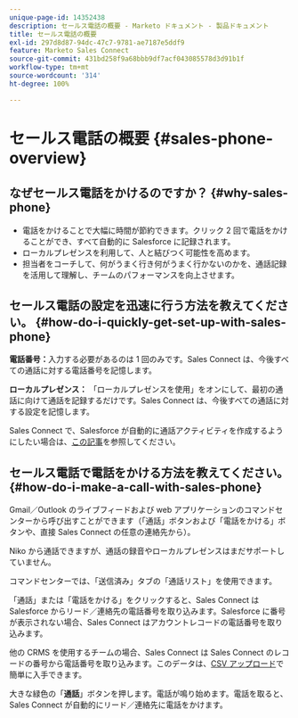 ```yaml
---
unique-page-id: 14352438
description: セールス電話の概要 - Marketo ドキュメント - 製品ドキュメント
title: セールス電話の概要
exl-id: 297d8d87-94dc-47c7-9781-ae7187e5ddf9
feature: Marketo Sales Connect
source-git-commit: 431bd258f9a68bbb9df7acf043085578d3d91b1f
workflow-type: tm+mt
source-wordcount: '314'
ht-degree: 100%

---
```


# セールス電話の概要 {#sales-phone-overview}

## なぜセールス電話をかけるのですか？ {#why-sales-phone}

* 電話をかけることで大幅に時間が節約できます。クリック 2 回で電話をかけることができ、すべて自動的に Salesforce に記録されます。
* ローカルプレゼンスを利用して、人と結びつく可能性を高めます。
* 担当者をコーチして、何がうまく行き何がうまく行かないのかを、通話記録を活用して理解し、チームのパフォーマンスを向上させます。

## セールス電話の設定を迅速に行う方法を教えてください。 {#how-do-i-quickly-get-set-up-with-sales-phone}

**電話番号：**&#x200B;入力する必要があるのは 1 回のみです。Sales Connect は、今後すべての通話に対する電話番号を記憶します。

**ローカルプレゼンス：** 「ローカルプレゼンスを使用」をオンにして、最初の通話に向けて通話を記録するだけです。Sales Connect は、今後すべての通話に対する設定を記憶します。

Sales Connect で、Salesforce が自動的に通話アクティビティを作成するようにしたい場合は、[この記事](/help/marketo/product-docs/marketo-sales-connect/phone/calls-arent-logging-to-salesforce.md)を参照してください。

## セールス電話で電話をかける方法を教えてください。 {#how-do-i-make-a-call-with-sales-phone}

Gmail／Outlook のライブフィードおよび web アプリケーションのコマンドセンターから呼び出すことができます（「通話」ボタンおよび「電話をかける」ボタンや、直接 Sales Connect の任意の連絡先から）。

Niko から通話できますが、通話の録音やローカルプレゼンスはまだサポートしていません。

コマンドセンターでは、「送信済み」タブの「通話リスト」を使用できます。

「通話」または「電話をかける」をクリックすると、Sales Connect は Salesforce からリード／連絡先の電話番号を取り込みます。Salesforce に番号が表示されない場合、Sales Connect はアカウントレコードの電話番号を取り込みます。

他の CRMS を使用するチームの場合、Sales Connect は Sales Connect のレコードの番号から電話番号を取り込みます。このデータは、[CSV アップロード](/help/marketo/product-docs/marketo-sales-connect/people/managing-contacts/import-contacts-via-csv.md)で簡単に入手できます。

大きな緑色の「**通話**」ボタンを押します。電話が鳴り始めます。電話を取ると、Sales Connect が自動的にリード／連絡先に電話をかけます。
